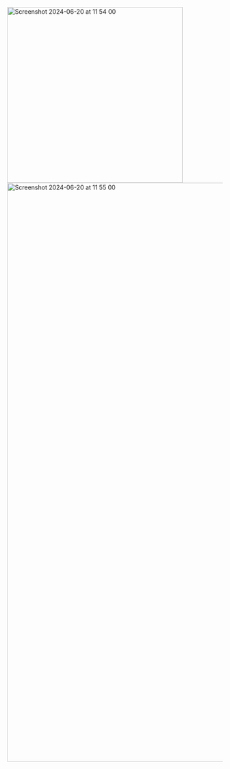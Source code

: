 

<img width="410" alt="Screenshot 2024-06-20 at 11 54 00" src="https://github.com/arvidkullhammar/fbx-test/assets/91427561/f03d15fd-fa41-4b2c-8679-654c7d760584">
<img width="1350" alt="Screenshot 2024-06-20 at 11 55 00" src="https://github.com/arvidkullhammar/fbx-test/assets/91427561/af739ff3-5857-4d48-a452-3e4bcf02a842">
